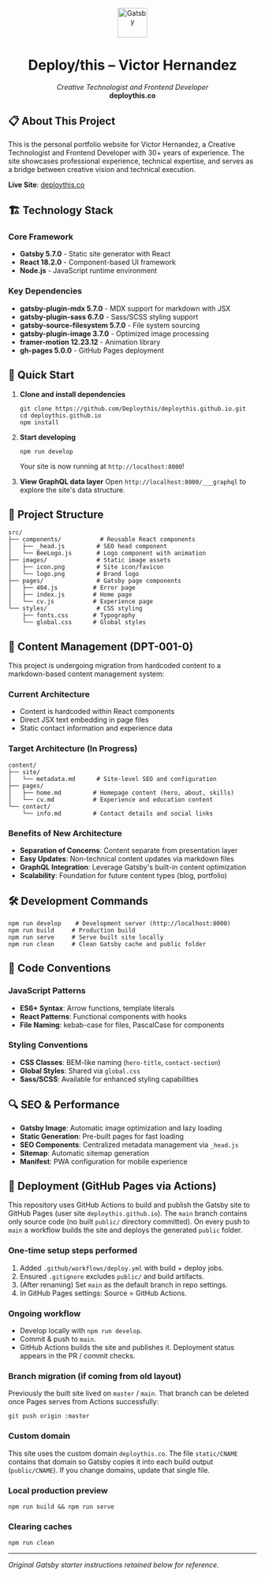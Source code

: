 <p align="center">
  <a href="https://www.gatsbyjs.com/?utm_source=starter&utm_medium=readme&utm_campaign=minimal-starter">
    <img alt="Gatsby" src="https://www.gatsbyjs.com/Gatsby-Monogram.svg" width="60" />
  </a>
</p>
<h1 align="center">
  Deploy/this – Victor Hernandez
</h1>
<p align="center">
  <em>Creative Technologist and Frontend Developer</em><br>
  <strong>deploythis.co</strong>
</p>

## 📋 About This Project

This is the personal portfolio website for Victor Hernandez, a Creative Technologist and Frontend Developer with 30+ years of experience. The site showcases professional experience, technical expertise, and serves as a bridge between creative vision and technical execution.

**Live Site**: [deploythis.co](https://deploythis.co)

## 🏗️ Technology Stack

### Core Framework
- **Gatsby 5.7.0** - Static site generator with React
- **React 18.2.0** - Component-based UI framework
- **Node.js** - JavaScript runtime environment

### Key Dependencies
- **gatsby-plugin-mdx 5.7.0** - MDX support for markdown with JSX
- **gatsby-plugin-sass 6.7.0** - Sass/SCSS styling support
- **gatsby-source-filesystem 5.7.0** - File system sourcing
- **gatsby-plugin-image 3.7.0** - Optimized image processing
- **framer-motion 12.23.12** - Animation library
- **gh-pages 5.0.0** - GitHub Pages deployment

## 🚀 Quick Start

1.  **Clone and install dependencies**
    ```shell
    git clone https://github.com/Deploythis/deploythis.github.io.git
    cd deploythis.github.io
    npm install
    ```

2.  **Start developing**
    ```shell
    npm run develop
    ```
    Your site is now running at `http://localhost:8000`!

3.  **View GraphQL data layer**
    Open `http://localhost:8000/___graphql` to explore the site's data structure.

## 📁 Project Structure

```
src/
├── components/           # Reusable React components
│   ├── _head.js         # SEO head component
│   └── BeeLogo.js       # Logo component with animation
├── images/              # Static image assets
│   ├── icon.png         # Site icon/favicon
│   └── logo.png         # Brand logo
├── pages/               # Gatsby page components
│   ├── 404.js          # Error page
│   ├── index.js        # Home page
│   └── cv.js           # Experience page
└── styles/              # CSS styling
    ├── fonts.css       # Typography
    └── global.css      # Global styles
```

## 📝 Content Management (DPT-001-0)

This project is undergoing migration from hardcoded content to a markdown-based content management system:

### Current Architecture
- Content is hardcoded within React components
- Direct JSX text embedding in page files
- Static contact information and experience data

### Target Architecture (In Progress)
```
content/
├── site/
│   └── metadata.md      # Site-level SEO and configuration
├── pages/
│   ├── home.md         # Homepage content (hero, about, skills)
│   └── cv.md           # Experience and education content
└── contact/
    └── info.md         # Contact details and social links
```

### Benefits of New Architecture
- **Separation of Concerns**: Content separate from presentation layer
- **Easy Updates**: Non-technical content updates via markdown files
- **GraphQL Integration**: Leverage Gatsby's built-in content optimization
- **Scalability**: Foundation for future content types (blog, portfolio)

## 🛠️ Development Commands

```shell
npm run develop    # Development server (http://localhost:8000)
npm run build     # Production build
npm run serve     # Serve built site locally
npm run clean     # Clean Gatsby cache and public folder
```

## 🎨 Code Conventions

### JavaScript Patterns
- **ES6+ Syntax**: Arrow functions, template literals
- **React Patterns**: Functional components with hooks
- **File Naming**: kebab-case for files, PascalCase for components

### Styling Conventions
- **CSS Classes**: BEM-like naming (`hero-title`, `contact-section`)
- **Global Styles**: Shared via `global.css`
- **Sass/SCSS**: Available for enhanced styling capabilities

## 🔍 SEO & Performance

- **Gatsby Image**: Automatic image optimization and lazy loading
- **Static Generation**: Pre-built pages for fast loading
- **SEO Components**: Centralized metadata management via `_head.js`
- **Sitemap**: Automatic sitemap generation
- **Manifest**: PWA configuration for mobile experience

## 🚀 Deployment (GitHub Pages via Actions)

This repository uses GitHub Actions to build and publish the Gatsby site to GitHub Pages (user site `deploythis.github.io`). The `main` branch contains only source code (no built `public/` directory committed). On every push to `main` a workflow builds the site and deploys the generated `public` folder.

### One-time setup steps performed
1. Added `.github/workflows/deploy.yml` with build + deploy jobs.
2. Ensured `.gitignore` excludes `public/` and build artifacts.
3. (After renaming) Set `main` as the default branch in repo settings.
4. In GitHub Pages settings: Source = GitHub Actions.

### Ongoing workflow
- Develop locally with `npm run develop`.
- Commit & push to `main`.
- GitHub Actions builds the site and publishes it. Deployment status appears in the PR / commit checks.

### Branch migration (if coming from old layout)
Previously the built site lived on `master` / `main`. That branch can be deleted once Pages serves from Actions successfully:

```
git push origin :master
```

### Custom domain
This site uses the custom domain `deploythis.co`. The file `static/CNAME` contains that domain so Gatsby copies it into each build output (`public/CNAME`). If you change domains, update that single file.

### Local production preview
```
npm run build && npm run serve
```

### Clearing caches
```
npm run clean
```

---
_Original Gatsby starter instructions retained below for reference._

